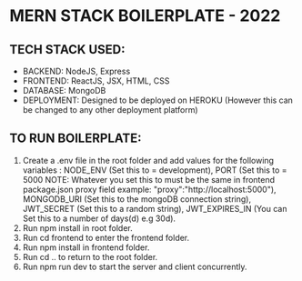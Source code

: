 # MERN STACK BOILERPLATE - 2022

## TECH STACK USED:

- BACKEND: NodeJS, Express
- FRONTEND: ReactJS, JSX, HTML, CSS
- DATABASE: MongoDB
- DEPLOYMENT: Designed to be deployed on HEROKU (However this can be changed to any other deployment platform)

## TO RUN BOILERPLATE:

1. Create a .env file in the root folder and add values for the following variables : NODE_ENV (Set this to = development), PORT (Set this to = 5000 NOTE: Whatever you set this to must be the same in frontend package.json proxy field example: "proxy":"http://localhost:5000"), MONGODB_URI (Set this to the mongoDB connection string), JWT_SECRET (Set this to a random string), JWT_EXPIRES_IN (You can Set this to a number of days(d) e.g 30d).
2. Run npm install in root folder.
3. Run cd frontend to enter the frontend folder.
4. Run npm install in frontend folder.
5. Run cd .. to return to the root folder.
6. Run npm run dev to start the server and client concurrently.
